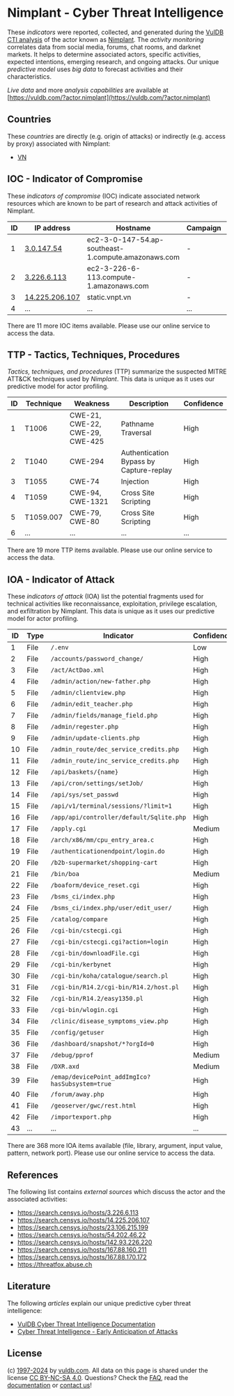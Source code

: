 # Nimplant - Cyber Threat Intelligence

These _indicators_ were reported, collected, and generated during the [VulDB CTI analysis](https://vuldb.com/?kb.cti) of the actor known as [Nimplant](https://vuldb.com/?actor.nimplant). The _activity monitoring_ correlates data from social media, forums, chat rooms, and darknet markets. It helps to determine associated actors, specific activities, expected intentions, emerging research, and ongoing attacks. Our unique _predictive model_ uses _big data_ to forecast activities and their characteristics.

_Live data_ and more _analysis capabilities_ are available at [https://vuldb.com/?actor.nimplant](https://vuldb.com/?actor.nimplant)

## Countries

These _countries_ are directly (e.g. origin of attacks) or indirectly (e.g. access by proxy) associated with Nimplant:

* [VN](https://vuldb.com/?country.vn)

## IOC - Indicator of Compromise

These _indicators of compromise_ (IOC) indicate associated network resources which are known to be part of research and attack activities of Nimplant.

ID | IP address | Hostname | Campaign | Confidence
-- | ---------- | -------- | -------- | ----------
1 | [3.0.147.54](https://vuldb.com/?ip.3.0.147.54) | ec2-3-0-147-54.ap-southeast-1.compute.amazonaws.com | - | Medium
2 | [3.226.6.113](https://vuldb.com/?ip.3.226.6.113) | ec2-3-226-6-113.compute-1.amazonaws.com | - | Medium
3 | [14.225.206.107](https://vuldb.com/?ip.14.225.206.107) | static.vnpt.vn | - | High
4 | ... | ... | ... | ...

There are 11 more IOC items available. Please use our online service to access the data.

## TTP - Tactics, Techniques, Procedures

_Tactics, techniques, and procedures_ (TTP) summarize the suspected MITRE ATT&CK techniques used by _Nimplant_. This data is unique as it uses our predictive model for actor profiling.

ID | Technique | Weakness | Description | Confidence
-- | --------- | -------- | ----------- | ----------
1 | T1006 | CWE-21, CWE-22, CWE-29, CWE-425 | Pathname Traversal | High
2 | T1040 | CWE-294 | Authentication Bypass by Capture-replay | High
3 | T1055 | CWE-74 | Injection | High
4 | T1059 | CWE-94, CWE-1321 | Cross Site Scripting | High
5 | T1059.007 | CWE-79, CWE-80 | Cross Site Scripting | High
6 | ... | ... | ... | ...

There are 19 more TTP items available. Please use our online service to access the data.

## IOA - Indicator of Attack

These _indicators of attack_ (IOA) list the potential fragments used for technical activities like reconnaissance, exploitation, privilege escalation, and exfiltration by Nimplant. This data is unique as it uses our predictive model for actor profiling.

ID | Type | Indicator | Confidence
-- | ---- | --------- | ----------
1 | File | `/.env` | Low
2 | File | `/accounts/password_change/` | High
3 | File | `/act/ActDao.xml` | High
4 | File | `/admin/action/new-father.php` | High
5 | File | `/admin/clientview.php` | High
6 | File | `/admin/edit_teacher.php` | High
7 | File | `/admin/fields/manage_field.php` | High
8 | File | `/admin/regester.php` | High
9 | File | `/admin/update-clients.php` | High
10 | File | `/admin_route/dec_service_credits.php` | High
11 | File | `/admin_route/inc_service_credits.php` | High
12 | File | `/api/baskets/{name}` | High
13 | File | `/api/cron/settings/setJob/` | High
14 | File | `/api/sys/set_passwd` | High
15 | File | `/api/v1/terminal/sessions/?limit=1` | High
16 | File | `/app/api/controller/default/Sqlite.php` | High
17 | File | `/apply.cgi` | Medium
18 | File | `/arch/x86/mm/cpu_entry_area.c` | High
19 | File | `/authenticationendpoint/login.do` | High
20 | File | `/b2b-supermarket/shopping-cart` | High
21 | File | `/bin/boa` | Medium
22 | File | `/boaform/device_reset.cgi` | High
23 | File | `/bsms_ci/index.php` | High
24 | File | `/bsms_ci/index.php/user/edit_user/` | High
25 | File | `/catalog/compare` | High
26 | File | `/cgi-bin/cstecgi.cgi` | High
27 | File | `/cgi-bin/cstecgi.cgi?action=login` | High
28 | File | `/cgi-bin/downloadFile.cgi` | High
29 | File | `/cgi-bin/kerbynet` | High
30 | File | `/cgi-bin/koha/catalogue/search.pl` | High
31 | File | `/cgi-bin/R14.2/cgi-bin/R14.2/host.pl` | High
32 | File | `/cgi-bin/R14.2/easy1350.pl` | High
33 | File | `/cgi-bin/wlogin.cgi` | High
34 | File | `/clinic/disease_symptoms_view.php` | High
35 | File | `/config/getuser` | High
36 | File | `/dashboard/snapshot/*?orgId=0` | High
37 | File | `/debug/pprof` | Medium
38 | File | `/DXR.axd` | Medium
39 | File | `/emap/devicePoint_addImgIco?hasSubsystem=true` | High
40 | File | `/forum/away.php` | High
41 | File | `/geoserver/gwc/rest.html` | High
42 | File | `/importexport.php` | High
43 | ... | ... | ...

There are 368 more IOA items available (file, library, argument, input value, pattern, network port). Please use our online service to access the data.

## References

The following list contains _external sources_ which discuss the actor and the associated activities:

* https://search.censys.io/hosts/3.226.6.113
* https://search.censys.io/hosts/14.225.206.107
* https://search.censys.io/hosts/23.106.215.199
* https://search.censys.io/hosts/54.202.46.22
* https://search.censys.io/hosts/142.93.226.220
* https://search.censys.io/hosts/167.88.160.211
* https://search.censys.io/hosts/167.88.170.172
* https://threatfox.abuse.ch

## Literature

The following _articles_ explain our unique predictive cyber threat intelligence:

* [VulDB Cyber Threat Intelligence Documentation](https://vuldb.com/?kb.cti)
* [Cyber Threat Intelligence - Early Anticipation of Attacks](https://www.scip.ch/en/?labs.20201022)

## License

(c) [1997-2024](https://vuldb.com/?kb.changelog) by [vuldb.com](https://vuldb.com/?kb.about). All data on this page is shared under the license [CC BY-NC-SA 4.0](https://creativecommons.org/licenses/by-nc-sa/4.0/). Questions? Check the [FAQ](https://vuldb.com/?kb.faq), read the [documentation](https://vuldb.com/?kb) or [contact us](https://vuldb.com/?contact)!
